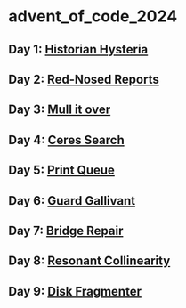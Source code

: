 # advent_of_code_2024

## Day 1: [Historian Hysteria](https://adventofcode.com/2024/day/1)
## Day 2: [Red-Nosed Reports](https://adventofcode.com/2024/day/2)
## Day 3: [Mull it over](https://adventofcode.com/2024/day/3)
## Day 4: [Ceres Search](https://adventofcode.com/2024/day/4) 
## Day 5: [Print Queue](https://adventofcode.com/2024/day/5) 
## Day 6: [Guard Gallivant](https://adventofcode.com/2024/day/6) 
## Day 7: [Bridge Repair](https://adventofcode.com/2024/day/7) 
## Day 8: [Resonant Collinearity](https://adventofcode.com/2024/day/8) 
## Day 9: [Disk Fragmenter](https://adventofcode.com/2024/day/9) 
